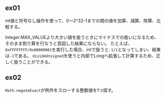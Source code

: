 ## ex01

int値と符号なし操作を使って、0〜2^32-1までの間の値を加算、減算、除算、比較する。

Integer.MAX_VALUEより大きい値を扱うときにマイナスでの扱いになるため、そのまま割り算を行なうと意図した結果にならない。
たとえば、`0xFFFFFFFF/0x00000001`を実行した場合、intで扱うと`-1/1`となってしまい、結果は`-1`である。
`divideUnsigned`を使うと内部でLongへ拡張して計算するため、正しく扱うことができる。

## ex02

`Math.negateExact`が例外をスローする整数値を1つ探す。



